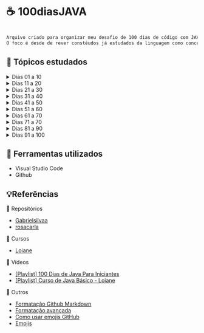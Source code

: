 # ☕ 100diasJAVA

```diff

Arquivo criado para organizar meu desafio de 100 dias de código com JAVA, sendo iniciado em 20 de outubro de 2023.
O foco é desde de rever constéudos já estudados da linguagem como conceitos e códigos básicos, como aprimorar o conhecimento de conceitos intermediários e aprender novos conceitos que ainda desconheço da linguagem.
```

## 📌 Tópicos estudados

<details>

<summary>Dias 01 a 10</summary>

###### Dia 01 

- Planejamento dos estudos gerais e, especificações dos dias 01 a 10
- Reorganização do repositório
- Revisão das aulas de 01 a 04 do curso da [Loiane](https://loiane.training/curso/java-basico) sobre conceitos e instalação do framework


###### Dia 02
- Revisão da aula de 05 do curso da [Loiane](https://loiane.training/curso/java-basico)

###### Dia 03
- Revisão da aula de 06 do curso da [Loiane](https://loiane.training/curso/java-basico)

###### Dia 04

###### Dia 05

###### Dia 06

###### Dia 07

###### Dia 08

###### Dia 09

###### Dia 10

🏆 Resumo dos dias 01 a 10: 
</details>

<details>

<summary>Dias 11 a 20</summary>

11.
12.
13.
14.
15.
16.
17.
18.
19.
20.
🏆 Resumo dos dias 11 a 20: 
</details>
<details>

<summary>Dias 21 a 30</summary>

20.
21.
22.
23.
24.
25.
26.
27.
28.
29.
30.
🏆 Resumo dos dias 21 a 30: 
</details>
<details>

<summary>Dias 31 a 40</summary>

31.
32.
33.
34.
35.
36.
37.
38.
39.
40.
🏆 Resumo dos dias 31 a 40: 
</details>
<details>

<summary>Dias 41 a 50</summary>

41.
42.
43.
44.
45.
46.
47.
48.
49.
40.
🏆 Resumo dos dias 41 a 50: 
</details>
<details>

<summary>Dias 51 a 60</summary>

51.
52.
53.
54.
55.
56.
57.
58.
59.
60.
🏆 Resumo dos dias 51 a 60: 
</details>
<details>

<summary>Dias 61 a 70</summary>

61.
62.
63.
64.
65.
66.
67.
68.
69.
70.
🏆 Resumo dos dias 61 a 70: 
</details>
<details>

<summary>Dias 71 a 70</summary>

71.
72.
73.
74.
75.
76.
77.
78.
79.
80.
🏆 Resumo dos dias 71 a 80: 
</details>
<details>

<summary>Dias 81 a 90</summary>

81.
82.
83.
84.
85.
86.
87.
88.
89.
90.
🏆 Resumo dos dias 81 a 90: 
</details>
<details>

<summary>Dias 91 a 100</summary>

91.
92.
93.
94.
95.
96.
97.
98.
99.
100.
🏆 Resumo dos dias 91 a 100: 
</details>

## 🎯 Ferramentas utilizados
- Visual Studio Code
- Github

## 💡Referências

📂 Repositórios

- [Gabrielsilvaa](https://github.com/Gabrielsilvaa/100-Dias-de-Java-para-iniciantes-)
- [rosacarla](https://github.com/rosacarla/100-days-of-code-challenge-Java)

📄 Cursos
- [Loiane](https://loiane.training)


🎥 Vídeos
- [[Playlist] 100 Dias de Java Para Iniciantes](https://www.youtube.com/playlist?list=PL2e_bCYJql2cn0S-fXTBoOMeP_ymSwDDD)
- [[Playlist] Curso de Java Básico - Loiane](https://www.youtube.com/playlist?list=PLGxZ4Rq3BOBq0KXHsp5J3PxyFaBIXVs3r)

📍 Outros
- [Formatação Github Markdown](https://docs.github.com/pt/get-started/writing-on-github/getting-started-with-writing-and-formatting-on-github/basic-writing-and-formatting-syntax#further-reading)
- [Formatação avançada](https://docs.github.com/pt/get-started/writing-on-github/working-with-advanced-formatting)
- [Como usar emojis GitHub](https://github.com/StylishThemes/GitHub-Custom-Emojis)
- [Emojis](https://gist.github.com/rxaviers/7360908)

